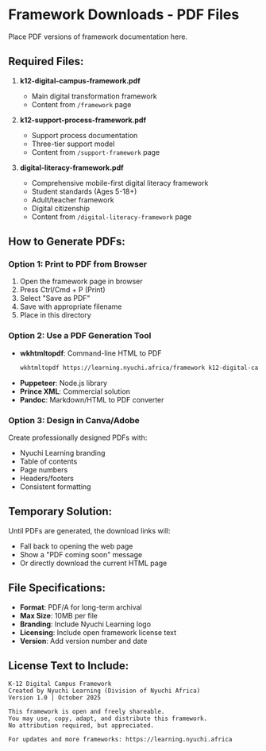 # Framework Downloads - PDF Files

Place PDF versions of framework documentation here.

## Required Files:

1. **k12-digital-campus-framework.pdf**
   - Main digital transformation framework
   - Content from `/framework` page

2. **k12-support-process-framework.pdf**
   - Support process documentation
   - Three-tier support model
   - Content from `/support-framework` page

3. **digital-literacy-framework.pdf**
   - Comprehensive mobile-first digital literacy framework
   - Student standards (Ages 5-18+)
   - Adult/teacher framework
   - Digital citizenship
   - Content from `/digital-literacy-framework` page

## How to Generate PDFs:

### Option 1: Print to PDF from Browser
1. Open the framework page in browser
2. Press Ctrl/Cmd + P (Print)
3. Select "Save as PDF"
4. Save with appropriate filename
5. Place in this directory

### Option 2: Use a PDF Generation Tool
- **wkhtmltopdf**: Command-line HTML to PDF
  ```bash
  wkhtmltopdf https://learning.nyuchi.africa/framework k12-digital-campus-framework.pdf
  ```
- **Puppeteer**: Node.js library
- **Prince XML**: Commercial solution
- **Pandoc**: Markdown/HTML to PDF converter

### Option 3: Design in Canva/Adobe
Create professionally designed PDFs with:
- Nyuchi Learning branding
- Table of contents
- Page numbers
- Headers/footers
- Consistent formatting

## Temporary Solution:

Until PDFs are generated, the download links will:
- Fall back to opening the web page
- Show a "PDF coming soon" message
- Or directly download the current HTML page

## File Specifications:

- **Format**: PDF/A for long-term archival
- **Max Size**: 10MB per file
- **Branding**: Include Nyuchi Learning logo
- **Licensing**: Include open framework license text
- **Version**: Add version number and date

## License Text to Include:

```
K-12 Digital Campus Framework
Created by Nyuchi Learning (Division of Nyuchi Africa)
Version 1.0 | October 2025

This framework is open and freely shareable.
You may use, copy, adapt, and distribute this framework.
No attribution required, but appreciated.

For updates and more frameworks: https://learning.nyuchi.africa
```
